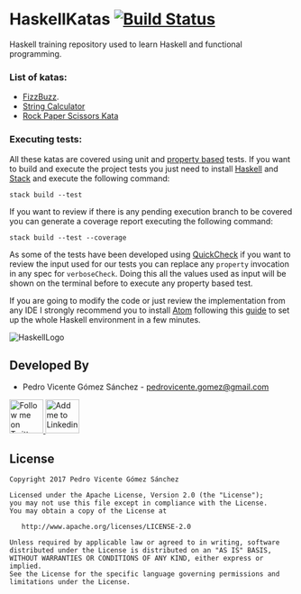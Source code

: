 # HaskellKatas [![Build Status](https://travis-ci.org/pedrovgs/HaskellKatas.svg?branch=master)](https://travis-ci.org/pedrovgs/HaskellKatas)

Haskell training repository used to learn Haskell and functional programming.


### List of katas:

* [FizzBuzz](http://codingdojo.org/cgi-bin/index.pl?KataFizzBuzz).
* [String Calculator](http://osherove.com/tdd-kata-1/)
* [Rock Paper Scissors Kata](http://agilekatas.co.uk/katas/RockPaperScissors-Kata)

### Executing tests:

All these katas are covered using unit and [property based](https://en.wikipedia.org/wiki/QuickCheck) tests. If you want to build and execute the project tests you just need to install [Haskell](https://www.haskell.org/platform/) and [Stack](https://docs.haskellstack.org/en/stable/README/) and execute the following command:

```
stack build --test
```

If you want to review if there is any pending execution branch to be covered you can generate a coverage report executing the following command:

```
stack build --test --coverage
```

As some of the tests have been developed using [QuickCheck](https://wiki.haskell.org/Introduction_to_QuickCheck2) if you want to review the input used for our tests you can replace any ``property`` invocation in any spec for ``verboseCheck``. Doing this all the values used as input will be shown on the terminal before to execute any property based test.

If you are going to modify the code or just review the implementation from any IDE I strongly recommend you to install [Atom](https://atom.io/) following this [guide](https://github.com/simonmichael/haskell-atom-setup) to set up the whole Haskell environment in a few minutes.


![HaskellLogo](https://upload.wikimedia.org/wikipedia/commons/thumb/1/1c/Haskell-Logo.svg/245px-Haskell-Logo.svg.png)

Developed By
------------

* Pedro Vicente Gómez Sánchez - <pedrovicente.gomez@gmail.com>

<a href="https://twitter.com/pedro_g_s">
  <img alt="Follow me on Twitter" src="https://image.freepik.com/iconos-gratis/twitter-logo_318-40209.jpg" height="60" width="60"/>
</a>
<a href="https://es.linkedin.com/in/pedrovgs">
  <img alt="Add me to Linkedin" src="https://image.freepik.com/iconos-gratis/boton-del-logotipo-linkedin_318-84979.png" height="60" width="60"/>
</a>

License
-------

    Copyright 2017 Pedro Vicente Gómez Sánchez

    Licensed under the Apache License, Version 2.0 (the "License");
    you may not use this file except in compliance with the License.
    You may obtain a copy of the License at

       http://www.apache.org/licenses/LICENSE-2.0

    Unless required by applicable law or agreed to in writing, software
    distributed under the License is distributed on an "AS IS" BASIS,
    WITHOUT WARRANTIES OR CONDITIONS OF ANY KIND, either express or implied.
    See the License for the specific language governing permissions and
    limitations under the License.
